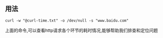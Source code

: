 ## 用法
```
curl -w "@curl-time.txt" -o /dev/null -s "www.baidu.com"
```
上面的命令,可以查看http请求各个环节的耗时情况,能够帮助我们排查和定位问题

